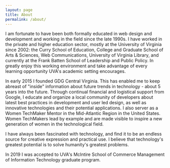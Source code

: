 ```yaml
---
layout: page
title: About
permalink: /about/
---
```



I am fortunate to have been both formally educated in web design and development and working in the field since the late 1990s. I have worked in the private and higher education sector, mostly at the University of Virginia since 2002: the Curry School of Education, College and Graduate School of Arts & Sciences, Web Communications, University of Virginia Library, and currently at the Frank Batten School of Leadership and Public Policy. In greatly enjoy this working environment and take advantage of every learning opportunity UVA's academic setting encourages.


In early 2015 I founded GDG Central Virginia. This has enabled me to keep abreast of "inside" information about future trends in technology - about 5 years into the future. Through continual financial and logistical support from Google, I educate and organize a local community of developers about latest best practices in development and user led design, as well as innovative technologies and their potential applications. I also server as a Women TechMaker Mentor in the Mid-Atlantic Region in the United States. Women TechMakers lead by example and are made visible to inspire a new generation of women in the technological field.

I have always been fascinated with technology, and find it to be an endless source for creative expression and practical use. I believe that technology's greatest potential is to solve humanity's greatest problems.

In 2019 I was accepted to UVA's McIntire School of Commerce Management of Information Technology graduate program.
